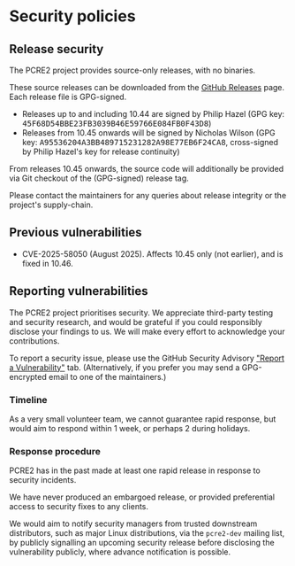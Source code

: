 # Security policies

## Release security

The PCRE2 project provides source-only releases, with no binaries.

These source releases can be downloaded from the
[GitHub Releases](https://github.com/PCRE2Project/pcre2/releases) page. Each
release file is GPG-signed.

* Releases up to and including 10.44 are signed by Philip Hazel (GPG key:
  <kbd>45F68D54BBE23FB3039B46E59766E084FB0F43D8</kbd>)
* Releases from 10.45 onwards will be signed by Nicholas Wilson (GPG key:
  <kbd>A95536204A3BB489715231282A98E77EB6F24CA8</kbd>, cross-signed by Philip
  Hazel's key for release continuity)

From releases 10.45 onwards, the source code will additionally be provided via
Git checkout of the (GPG-signed) release tag.

Please contact the maintainers for any queries about release integrity or the
project's supply-chain.

## Previous vulnerabilities

* CVE-2025-58050 (August 2025). Affects 10.45 only (not earlier), and is fixed
  in 10.46.

## Reporting vulnerabilities

The PCRE2 project prioritises security. We appreciate third-party testing and
security research, and would be grateful if you could responsibly disclose your
findings to us. We will make every effort to acknowledge your contributions.

To report a security issue, please use the GitHub Security Advisory
["Report a Vulnerability"](https://github.com/PCRE2Project/pcre2/security/advisories/new)
tab. (Alternatively, if you prefer you may send a GPG-encrypted email to one of
the maintainers.)

### Timeline

As a very small volunteer team, we cannot guarantee rapid response, but would
aim to respond within 1 week, or perhaps 2 during holidays.

### Response procedure

PCRE2 has in the past made at least one rapid release in response to
security incidents.

We have never produced an embargoed release, or provided preferential
access to security fixes to any clients.

We would aim to notify security managers from trusted downstream distributors,
such as major Linux distributions, via the `pcre2-dev` mailing list, by
publicly signalling an upcoming security release before disclosing the
vulnerability publicly, where advance notification is possible.
